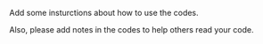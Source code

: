 Add some insturctions about how to use the codes. 

Also, please add notes in the codes to help others read your code.